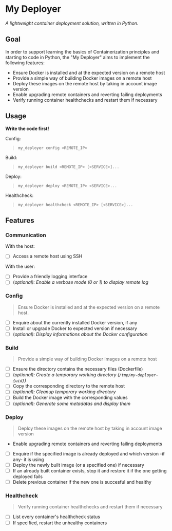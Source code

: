 # My Deployer

_A lightweight container deployment solution, written in Python._

## Goal

In order to support learning the basics of Containerization principles and starting to code in Python, the "My Deployer" aims to implement the following features:
- Ensure Docker is installed and at the expected version on a remote host
- Provide a simple way of building Docker images on a remote host
- Deploy these images on the remote host by taking in account image version
- Enable upgrading remote containers and reverting failing deployments
- Verify running container healthchecks and restart them if necessary

## Usage

**Write the code first!**

Config:
> `my_deployer config <REMOTE_IP>`

Build:
> `my_deployer build <REMOTE_IP> [<SERVICE>]...`

Deploy:
> `my_deployer deploy <REMOTE_IP> <SERVICE>...`

Healthcheck:
> `my_deployer healthcheck <REMOTE_IP> [<SERVICE>]...`


## Features

### Communication

With the host:
- [ ] Access a remote host using SSH

With the user:
- [ ] Provide a friendly logging interface
- [ ] \(_optional): Enable a verbose mode (0 or 1) to display remote log_

### Config

> Ensure Docker is installed and at the expected version on a remote host.

- [ ] Enquire about the currently installed Docker version, if any
- [ ] Install or upgrade Docker to expected version if necessary
- [ ] \(_optional): Display informations about the Docker configuration_

### Build

> Provide a simple way of building Docker images on a remote host

- [ ] Ensure the directory contains the necessary files (Dockerfile)
- [ ] \(_optional): Create a temporary working directory (`/tmp/my-deployer-{uid}`)_
- [ ] Copy the corresponding directory to the remote host
- [ ] \(_optional): Cleanup temporary working directory_
- [ ] Build the Docker image with the corresponding values
- [ ] \(_optional): Generate some metadatas and display them_

### Deploy

> Deploy these images on the remote host by taking in account image version
- Enable upgrading remote containers and reverting failing deployments

- [ ] Enquire if the specified image is already deployed and which version -if any- it is using
- [ ] Deploy the newly built image (or a specified one) if necessary
- [ ] If an already built container exists, stop it and restore it if the one getting deployed fails
- [ ] Delete previous container if the new one is succesful and healthy

### Healthcheck

> Verify running container healthchecks and restart them if necessary

- [ ] List every container's healthcheck status
- [ ] If specified, restart the unhealthy containers
